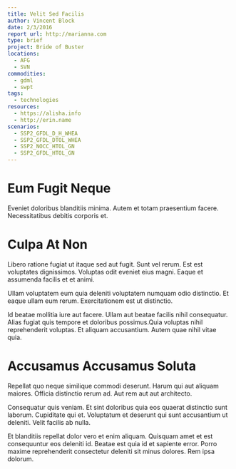 ```yaml
---
title: Velit Sed Facilis
author: Vincent Block
date: 2/3/2016
report url: http://marianna.com
type: brief
project: Bride of Buster
locations:
  - AFG
  - SVN
commodities:
  - gdml
  - swpt
tags:
  - technologies
resources:
  - https://alisha.info
  - http://erin.name
scenarios:
  - SSP2_GFDL_D_H_WHEA
  - SSP2_GFDL_DTOL_WHEA
  - SSP2_NOCC_HTOL_GN
  - SSP2_GFDL_HTOL_GN
---
```

# Eum Fugit Neque
Eveniet doloribus blanditiis minima. Autem et totam praesentium facere. Necessitatibus debitis corporis et.

# Culpa At Non
Libero ratione fugiat ut itaque sed aut fugit. Sunt vel rerum. Est est voluptates dignissimos. Voluptas odit eveniet eius magni. Eaque et assumenda facilis et et animi.
 Ullam voluptatem eum quia deleniti voluptatem numquam odio distinctio. Et eaque ullam eum rerum. Exercitationem est ut distinctio.
 Id beatae mollitia iure aut facere. Ullam aut beatae facilis nihil consequatur. Alias fugiat quis tempore et doloribus possimus.Quia voluptas nihil reprehenderit voluptas. Et aliquam accusantium. Autem quae nihil vitae quia.

# Accusamus Accusamus Soluta
Repellat quo neque similique commodi deserunt. Harum qui aut aliquam maiores. Officia distinctio rerum ad. Aut rem aut aut architecto.
 Consequatur quis veniam. Et sint doloribus quia eos quaerat distinctio sunt laborum. Cupiditate qui et. Voluptatum et deserunt qui sunt accusantium ut deleniti. Velit facilis ab nulla.
 Et blanditiis repellat dolor vero et enim aliquam. Quisquam amet et est consequuntur eos deleniti id. Beatae est quia id et sapiente error. Porro maxime reprehenderit consectetur deleniti sit minus dolores. Rem ipsa dolorum.
